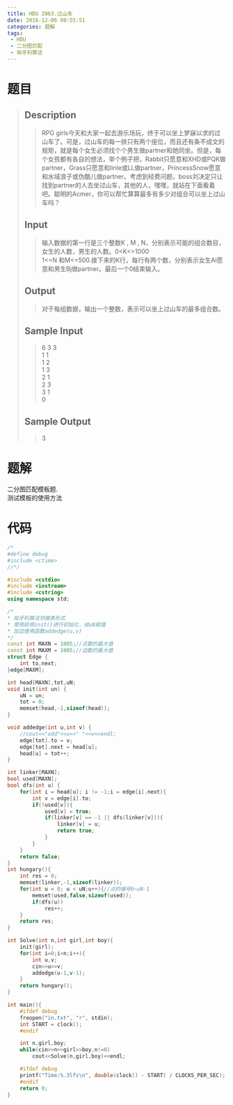 ```yaml
---
title: HDU 2063.过山车
date: 2016-12-06 00:55:51
categories: 题解
tags: 
 - HDU
 - 二分图匹配
 - 匈牙利算法
---
```

# 题目
> 
> ## Description  
>> RPG girls今天和大家一起去游乐场玩，终于可以坐上梦寐以求的过山车了。可是，过山车的每一排只有两个座位，而且还有条不成文的规矩，就是每个女生必须找个个男生做partner和她同坐。但是，每个女孩都有各自的想法，举个例子把，Rabbit只愿意和XHD或PQK做partner，Grass只愿意和linle或LL做partner，PrincessSnow愿意和水域浪子或伪酷儿做partner。考虑到经费问题，boss刘决定只让找到partner的人去坐过山车，其他的人，嘿嘿，就站在下面看着吧。聪明的Acmer，你可以帮忙算算最多有多少对组合可以坐上过山车吗？  
>> <!--more-->  
> 
> ## Input  
>> 输入数据的第一行是三个整数K , M , N，分别表示可能的组合数目，女生的人数，男生的人数。0<K<=1000   
>> 1<=N 和M<=500.接下来的K行，每行有两个数，分别表示女生Ai愿意和男生Bj做partner。最后一个0结束输入。  
> 
> ## Output  
>> 对于每组数据，输出一个整数，表示可以坐上过山车的最多组合数。  
> 
> ## Sample Input  
>> 6 3 3  
>> 1 1  
>> 1 2  
>> 1 3  
>> 2 1  
>> 2 3  
>> 3 1  
>> 0  
> 
> ## Sample Output  
>> 3  


# 题解
二分图匹配模板题.  
测试模板的使用方法  

# 代码
```cpp 过山车 https://github.com/OhYee/ACM.github.io/blob/master/HDU/2063.%B9%FD%C9%BD%B3%B5.cpp 代码备份
/*
#define debug
#include <ctime>
//*/

#include <cstdio>
#include <iostream>
#include <cstring>
using namespace std;

/*  
* 匈牙利算法邻接表形式  
* 使用前用init()进行初始化，给uN赋值
* 加边使用函数addedge(u,v) 
*/ 
const int MAXN = 1005;//点数的最大值 
const int MAXM = 1005;//边数的最大值 
struct Edge {
    int to,next; 
}edge[MAXM]; 

int head[MAXN],tot,uN; 
void init(int un) {
    uN = un;
    tot = 0;     
    memset(head,-1,sizeof(head)); 
} 

void addedge(int u,int v) {
    //cout<<"add"<<u<<" "<<v<<endl;
    edge[tot].to = v; 
    edge[tot].next = head[u];     
    head[u] = tot++; 
} 

int linker[MAXN]; 
bool used[MAXN]; 
bool dfs(int u) {     
    for(int i = head[u]; i != -1;i = edge[i].next){
        int v = edge[i].to;
        if(!used[v]){
            used[v] = true;
            if(linker[v] == -1 || dfs(linker[v])){
                linker[v] = u;
                return true;
            }
        }
    }
    return false;
}
int hungary(){
    int res = 0;
    memset(linker,-1,sizeof(linker));
    for(int u = 0; u < uN;u++){//点的编号0~uN-1
        memset(used,false,sizeof(used));
        if(dfs(u))
            res++;
    }
    return res;
} 

int Solve(int n,int girl,int boy){
    init(girl);
    for(int i=0;i<n;i++){
        int u,v;
        cin>>u>>v;
        addedge(u-1,v-1);
    }
    return hungary();
}

int main(){
    #ifdef debug
    freopen("in.txt", "r", stdin);
    int START = clock();
    #endif

    int n,girl,boy;
    while(cin>>n>>girl>>boy,n!=0)
        cout<<Solve(n,girl,boy)<<endl;

    #ifdef debug
    printf("Time:%.3lfs\n", double(clock() - START) / CLOCKS_PER_SEC);
    #endif
    return 0;
}
```
